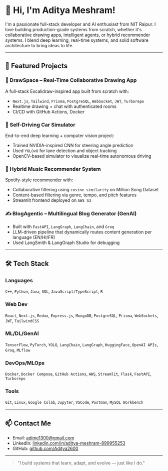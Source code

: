 # 👋 Hi, I'm Aditya Meshram!

I'm a passionate full-stack developer and AI enthusiast from NIT Raipur. I love building production-grade systems from scratch, whether it's collaborative drawing apps, intelligent agents, or hybrid recommender systems. I blend deep learning, real-time systems, and solid software architecture to bring ideas to life.

---

## 🧠 Featured Projects

### 🎨 DrawSpace – Real-Time Collaborative Drawing App
A full-stack Excalidraw-inspired app built from scratch with:
- `Next.js`, `Tailwind`, `Prisma`, `PostgreSQL`, `WebSocket`, `JWT`, `Turborepo`
- Realtime drawing + chat with authenticated rooms
- CI/CD with GitHub Actions, Docker

### 🚗 Self-Driving Car Simulator
End-to-end deep learning + computer vision project:
- Trained NVIDIA-inspired CNN for steering angle prediction
- Used `YOLOv8` for lane detection and object tracking
- OpenCV-based simulator to visualize real-time autonomous driving

### 🎵 Hybrid Music Recommender System
Spotify-style recommender with:
- Collaborative filtering using `cosine similarity` on Million Song Dataset
- Content-based filtering via genre, tempo, and pitch features
- Streamlit frontend deployed on `AWS S3`

### ✍️ BlogAgentic – Multilingual Blog Generator (GenAI)
- Built with `FastAPI`, `LangGraph`, `LangChain`, and `Groq`
- LLM-driven pipeline that dynamically routes content generation per language (EN/HI/FR)
- Used LangSmith & LangGraph Studio for debugging

---

## 🛠️ Tech Stack

### Languages
`C++`, `Python`, `Java`, `SQL`, `JavaScript/TypeScript`, `R`

### Web Dev
`React`, `Next.js`, `Redux`, `Express.js`, `MongoDB`, `PostgreSQL`, `Prisma`, `WebSockets`, `JWT`, `TailwindCSS`

### ML/DL/GenAI
`TensorFlow`, `PyTorch`, `YOLO`, `LangChain`, `LangGraph`, `HuggingFace`, `OpenAI APIs`, `Groq`, `MLflow`

### DevOps/MLOps
`Docker`, `Docker Compose`, `GitHub Actions`, `AWS`, `Streamlit`, `Flask`, `FastAPI`, `Turborepo`

### Tools
`Git`, `Linux`, `Google Colab`, `Jupyter`, `VSCode`, `Postman`, `MySQL Workbench`

---

## 📫 Contact Me
- Email: [adime1300@gmail.com](mailto:adime1300@gmail.com)
- LinkedIn: [linkedin.com/in/aditya-meshram-899955253](https://www.linkedin.com/in/aditya-meshram-899955253/)
- GitHub: [github.com/Aditya2600](https://github.com/Aditya2600)

---

> "I build systems that learn, adapt, and evolve — just like I do."

